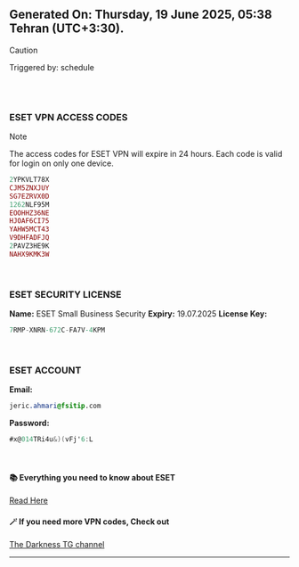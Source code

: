 ## Generated On: Thursday, 19 June 2025, 05:38 Tehran (UTC+3:30).

> [!CAUTION]
> Triggered by: schedule

<br><br>

### ESET VPN ACCESS CODES

> [!NOTE]
> The access codes for ESET VPN will expire in 24 hours.
> Each code is valid for login on only one device.

```ruby
2YPKVLT78X
CJM5ZNXJUY
SG7EZRVX0D
1262NLF95M
EOOHHZ36NE
HJOAF6CI75
YAHW5MCT43
V9DHFADFJQ
2PAVZ3HE9K
NAHX9KMK3W
```

<br>

### ESET SECURITY LICENSE

**Name:** ESET Small Business Security
**Expiry:** 19.07.2025
**License Key:**

```POV-Ray SDL
7RMP-XNRN-672C-FA7V-4KPM
```

<br>

### ESET ACCOUNT

**Email:**

```CSS
jeric.ahmari@fsitip.com
```

**Password:**

```POV-Ray SDL
#x@014TRi4u&)(vFj'6:L
```

<br>

#### 📚 Everything you need to know about ESET

[Read Here](https://t.me/F_NiREvil/2113)

#### 🪄 If you need more VPN codes, Check out

[The Darkness TG channel](https://t.me/Eset_key_trial)

---

<br><br>

